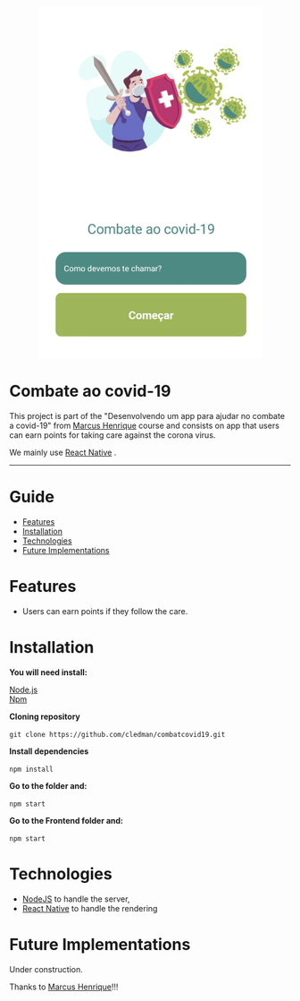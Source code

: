 <p align="center">
   <img src=".github/preview.png" width="400" alt="logo"/>
</p>

# Combate ao covid-19

This project is part of the "Desenvolvendo um app para ajudar no combate a covid-19" from [Marcus Henrique](https://www.youtube.com/channel/UC3ZaLCltfI-34EQaZmWFaeg) course and consists on app that users can earn points for taking care against the corona virus.


We mainly use [React Native](https://reactnative.dev/) . 

---

# Guide

* [Features](#features)
* [Installation](#installation)
* [Technologies](#technologies)
* [Future Implementations](#future-implementations)


# Features

*  Users can earn points if they follow the care.




# Installation

**You will need install:**

 [Node.js](https://nodejs.org/en/download/) <br />
 [Npm](https://www.npmjs.com/) 

**Cloning repository**

```git clone https://github.com/cledman/combatcovid19.git```

**Install dependencies**

```npm install```


**Go to the folder and:**

```npm start```

**Go to the Frontend folder and:**

```npm start```




# Technologies

* [NodeJS](https://nodejs.org/en/) to handle the server, 
* [React Native](https://reactnative.dev/) to handle the rendering

# Future Implementations

Under construction.

Thanks to [Marcus Henrique](https://github.com/marcoshenrique-dev)!!!
##
